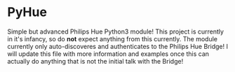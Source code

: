 # PyHue

Simple but advanced Philips Hue Python3 module!
This project is currently in it's infancy, so do **not** expect anything from this currently. The module currently only auto-discoveres and authenticates to the Philips Hue Bridge!
I will update this file with more information and examples once this can actually do anything that is not the initial talk with the Bridge!